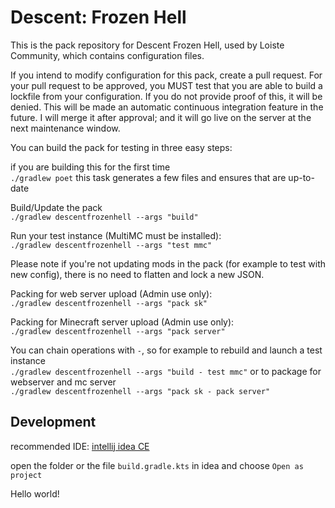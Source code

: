 # Descent: Frozen Hell
This is the pack repository for Descent Frozen Hell, used by Loiste Community, which contains configuration files.

If you intend to modify configuration for this pack, create a pull request. For your pull request to be approved, you MUST test that you are able to build a lockfile from your configuration. If you do not provide proof of this, it will be denied. This will be made an automatic continuous integration feature in the future.
I will merge it after approval; and it will go live on the server at the next maintenance window.

You can build the pack for testing in three easy steps:

if you are building this for the first time \
`./gradlew poet`
this task generates a few files and ensures that are up-to-date

Build/Update the pack \
`./gradlew descentfrozenhell --args "build"`

Run your test instance (MultiMC must be installed): \
`./gradlew descentfrozenhell --args "test mmc"`

Please note if you're not updating mods in the pack (for example to test with new config), there is no need to flatten and lock a new JSON.

Packing for web server upload (Admin use only): \
`./gradlew descentfrozenhell --args "pack sk"`

Packing for Minecraft server upload (Admin use only): \
`./gradlew descentfrozenhell --args "pack server"`

You can chain operations with `-`, so for example to rebuild and launch a test instance \
`./gradlew descentfrozenhell --args "build - test mmc"`
or to package for webserver and mc server \
`./gradlew descentfrozenhell --args "pack sk - pack server"`

## Development

recommended IDE: [intellij idea CE](https://www.jetbrains.com/idea/download/)

open the folder or the file `build.gradle.kts` in idea and choose `Open as project`

Hello world!
